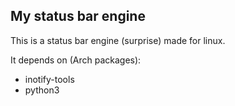 My status bar engine
--------------------

This is a status bar engine (surprise) made for linux.  

It depends on (Arch packages):
* inotify-tools
* python3
